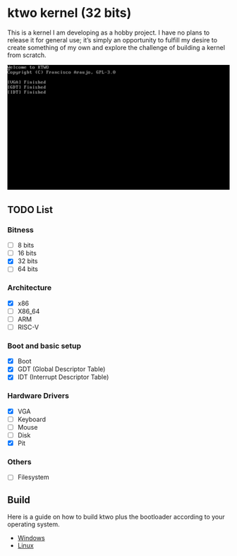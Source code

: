 # ktwo kernel (32 bits)

This is a kernel I am developing as a hobby project. I have no plans to release it for general use; it’s simply an opportunity to fulfill my desire to create something of my own and explore the challenge of building a kernel from scratch.

<div align="center">
  <img src=".github/Demo.png" />
</div>

## TODO List

### Bitness
- [ ]  8 bits
- [ ] 16 bits
- [X] 32 bits
- [ ] 64 bits

### Architecture
- [X] x86
- [ ] X86_64
- [ ] ARM
- [ ] RISC-V

### Boot and basic setup
- [X] Boot
- [X] GDT (Global Descriptor Table)
- [X] IDT (Interrupt Descriptor Table)

### Hardware Drivers
- [X] VGA
- [ ] Keyboard
- [ ] Mouse
- [ ] Disk
- [X] Pit

### Others
- [ ] Filesystem

## Build
Here is a guide on how to build ktwo plus the bootloader according to your operating system.

- [Windows](docs/setup/windows.md)
- [Linux](docs/setup/linux.md)

